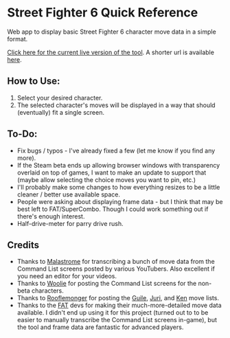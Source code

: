 # Street Fighter 6 Quick Reference
Web app to display basic Street Fighter 6 character move data in a simple format.

[Click here for the current live version of the tool](https://jerp.tv/streetfighter6).  A shorter url is available [here](https://jerp.tv/sf6).

## How to Use:

1. Select your desired character.
2. The selected character's moves will be displayed in a way that should (eventually) fit a single screen.

## To-Do:
* Fix bugs / typos - I've already fixed a few (let me know if you find any more).
* If the Steam beta ends up allowing browser windows with transparency overlaid on top of games, I want to make an update to support that (maybe allow selecting the choice moves you want to pin, etc.)
* I'll probably make some changes to how everything resizes to be a little cleaner / better use available space.
* People were asking about displaying frame data - but I think that may be best left to FAT/SuperCombo. Though I could work something out if there's enough interest.
* Half-drive-meter for parry drive rush.

## Credits
* Thanks to [Malastrome](https://twitter.com/malastrome) for transcribing a bunch of move data from the Command List screens posted by various YouTubers.  Also excellent if you need an editor for your videos.
* Thanks to [Woolie](https://twitter.com/WoolieWoolz) for posting the Command List screens for the non-beta characters.
* Thanks to [Rooflemonger](https://twitter.com/Rooflemonger) for posting the [Guile](https://www.youtube.com/watch?v=GjWuRgPy1NI), [Juri](https://www.youtube.com/watch?v=fbzOeLEst2U), and [Ken](https://www.youtube.com/watch?v=QM4wzD1KtRI) move lists.
* Thanks to the [FAT](https://fullmeter.com/fat) devs for making their much-more-detailed move data available.  I didn't end up using it for this project (turned out to to be easier to manually transcribe the Command List screens in-game), but the tool and frame data are fantastic for advanced players.
